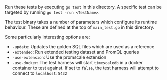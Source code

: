 Run these tests by executing `go test` in this directory. A specific test can
be targeted by running `go test -run <TestName>`.

The test binary takes a number of parameters which configure its runtime
behaviour. These are defined at the top of `main_test.go` in this directory.

Some particularly interesting options are:

- `-update`: Updates the golden SQL files which are used as a reference
- `-extended`: Run extended testing dataset and PromQL queries
- `-use-extension`: Use the promscale extension
- `-use-docker`: The test harness will start `timescaledb` in a docker
  container to test against. If set to `false`, the test harness will attempt
  to connect to `localhost:5432`